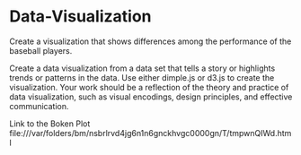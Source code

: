 # Data-Visualization
Create a visualization that shows differences among the performance of the baseball players.

Create a data visualization from a data set that tells a story or highlights trends or patterns in the data. Use either dimple.js or d3.js to create the visualization. Your work should be a reflection of the theory and practice of data visualization, such as visual encodings, design principles, and effective communication.

Link to the Boken Plot file:///var/folders/bm/nsbrlrvd4jg6n1n6gnckhvgc0000gn/T/tmpwnQIWd.html

